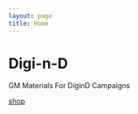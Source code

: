 ```yaml
---
layout: page
title: Home
---
```


# Digi-n-D
GM Materials For DiginD Campaigns

[shop](locations/aubreys-peculiarities-shoppe.md)
